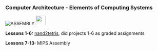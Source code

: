<h3>Computer Architecture - Elements of Computing Systems </h3>

![ASSEMBLY](https://img.shields.io/badge/_-ASM-6E4C13.svg?style=for-the-badge)
<img src="https://thehackernews.com/images/--wKDdo3e-1Y/Uy7UOAOqjFI/AAAAAAAAaxk/5pUCK7VWlNc/w0/hack-programming-language-facebook-code.png" height="30">

**Lessons 1-6:** <a href="https://www.nand2tetris.org/">nand2tetris</a>, did projects 1-6 as graded assignments 

**Lessons 7-13:** MIPS Assembly
